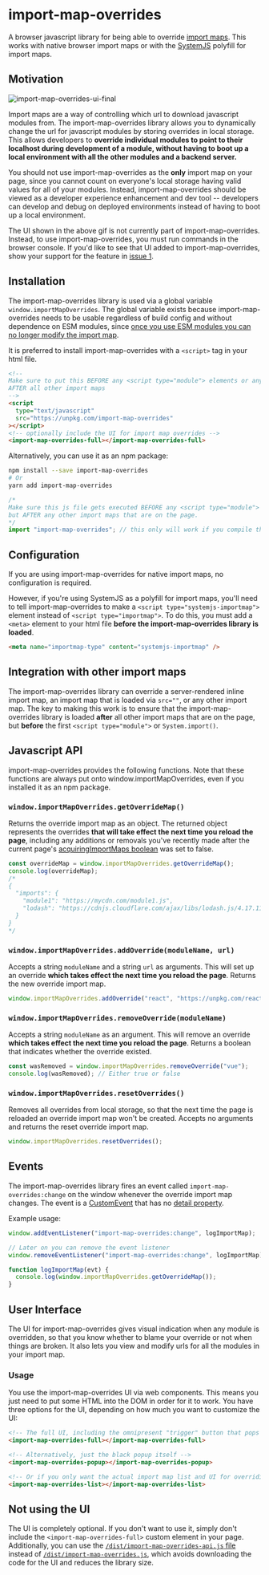 # import-map-overrides

A browser javascript library for being able to override [import maps](https://github.com/WICG/import-maps). This works
with native browser import maps or with the [SystemJS](https://github.com/systemjs/systemjs) polyfill for import maps.

## Motivation

![import-map-overrides-ui-final](https://user-images.githubusercontent.com/5524384/60621397-cf4d8800-9d9a-11e9-8b84-311ce681ef14.gif)

Import maps are a way of controlling which url to download javascript modules from. The import-map-overrides library allows you
to dynamically change the url for javascript modules by storing overrides in local storage. This allows developers to **override individual modules to point to their localhost during development of a module, without having to boot up a local environment with all the other modules and a backend server.**

You should not use import-map-overrides as the **only** import map on your page, since you cannot count on everyone's local storage having
valid values for all of your modules. Instead, import-map-overrides should be viewed as a developer experience enhancement and dev tool --
developers can develop and debug on deployed environments instead of having to boot up a local environment.

The UI shown in the above gif is not currently part of import-map-overrides. Instead, to use import-map-overrides, you must run commands in the browser console. If you'd like to see that UI added to import-map-overrides, show your support for the feature in [issue 1](https://github.com/joeldenning/import-map-overrides/issues/1).

## Installation

The import-map-overrides library is used via a global variable `window.importMapOverrides`. The global variable exists because import-map-overrides needs
to be usable regardless of build config and without dependence on ESM modules, since
[once you use ESM modules you can no longer modify the import map](https://github.com/WICG/import-maps/blob/master/spec.md#acquiring-import-maps).

It is preferred to install import-map-overrides with a `<script>` tag in your html file.

```html
<!--
Make sure to put this BEFORE any <script type="module"> elements or any System.import() calls, but
AFTER all other import maps
-->
<script
  type="text/javascript"
  src="https://unpkg.com/import-map-overrides"
></script>
<!-- optionally include the UI for import map overrides -->
<import-map-overrides-full></import-map-overrides-full>
```

Alternatively, you can use it as an npm package:

```sh
npm install --save import-map-overrides
# Or
yarn add import-map-overrides
```

```js
/*
Make sure this js file gets executed BEFORE any <script type="module"> elements or any System.import() calls,
but AFTER any other import maps that are on the page.
*/
import "import-map-overrides"; // this only will work if you compile the `import` down to an iife via webpack, rollup, parcel, etc
```

## Configuration

If you are using import-map-overrides for native import maps, no configuration is required.

However, if you're using SystemJS as a polyfill for import maps, you'll need to tell import-map-overrides to make a
`<script type="systemjs-importmap">` element instead of `<script type="importmap">`. To do this, you must add a `<meta>`
element to your html file **before the import-map-overrides library is loaded**.

```html
<meta name="importmap-type" content="systemjs-importmap" />
```

## Integration with other import maps

The import-map-overrides library can override a server-rendered inline import map, an import map that is loaded via `src=""`, or
any other import map. The key to making this work is to ensure that the import-map-overrides library is loaded **after** all other
import maps that are on the page, but **before** the first `<script type="module">` or `System.import()`.

## Javascript API

import-map-overrides provides the following functions. Note that these functions are always put onto window.importMapOverrides, even
if you installed it as an npm package.

### `window.importMapOverrides.getOverrideMap()`

Returns the override import map as an object. The returned object represents the overrides
**that will take effect the next time you reload the page**, including any additions or removals you've recently made after
the current page's [acquiringImportMaps boolean](https://github.com/WICG/import-maps/blob/master/spec.md#acquiring-import-maps) was set to false.

```js
const overrideMap = window.importMapOverrides.getOverrideMap();
console.log(overrideMap);
/*
{
  "imports": {
    "module1": "https://mycdn.com/module1.js",
    "lodash": "https://cdnjs.cloudflare.com/ajax/libs/lodash.js/4.17.11/lodash.core.js"
  }
}
*/
```

### `window.importMapOverrides.addOverride(moduleName, url)`

Accepts a string `moduleName` and a string `url` as arguments. This will set up an override **which takes effect
the next time you reload the page**. Returns the new override import map.

```js
window.importMapOverrides.addOverride("react", "https://unpkg.com/react");
```

### `window.importMapOverrides.removeOverride(moduleName)`

Accepts a string `moduleName` as an argument. This will remove an override **which takes effect the next time you
reload the page**. Returns a boolean that indicates whether the override existed.

```js
const wasRemoved = window.importMapOverrides.removeOverride("vue");
console.log(wasRemoved); // Either true or false
```

### `window.importMapOverrides.resetOverrides()`

Removes all overrides from local storage, so that the next time the page is reloaded an override import map won't be created. Accepts
no arguments and returns the reset override import map.

```js
window.importMapOverrides.resetOverrides();
```

## Events

The import-map-overrides library fires an event called `import-map-overrides:change` on the window whenever the
override import map changes. The event is a [CustomEvent](https://developer.mozilla.org/en-US/docs/Web/API/CustomEvent)
that has no [detail property](https://developer.mozilla.org/en-US/docs/Web/API/CustomEvent/detail).

Example usage:

```js
window.addEventListener("import-map-overrides:change", logImportMap);

// Later on you can remove the event listener
window.removeEventListener("import-map-overrides:change", logImportMap);

function logImportMap(evt) {
  console.log(window.importMapOverrides.getOverrideMap());
}
```

## User Interface

The UI for import-map-overrides gives visual indication when any module is overridden, so that you know whether to blame your override
or not when things are broken. It also lets you view and modify urls for all the modules in your import map.

### Usage

You use the import-map-overrides UI via web components. This means you just need to put some HTML into the DOM in order for it to work.
You have three options for the UI, depending on how much you want to customize the UI:

```html
<!-- The full UI, including the omnipresent "trigger" button that pops up the UI -->
<import-map-overrides-full></import-map-overrides-full>

<!-- Alternatively, just the black popup itself -->
<import-map-overrides-popup></import-map-overrides-popup>

<!-- Or if you only want the actual import map list and UI for overriding -->
<import-map-overrides-list></import-map-overrides-list>
```

## Not using the UI

The UI is completely optional. If you don't want to use it, simply don't include the `<import-map-overrides-full>`
custom element in your page. Additionally, you can use the
[`/dist/import-map-overrides-api.js` file](https://unpkg.com/import-map-overrides/dist/import-map-overrides-api.js)
instead of [`/dist/import-map-overrides.js`](https://unpkg.com/import-map-overrides/dist/import-map-overrides-api.js),
which avoids downloading the code for the UI and reduces the library size.
